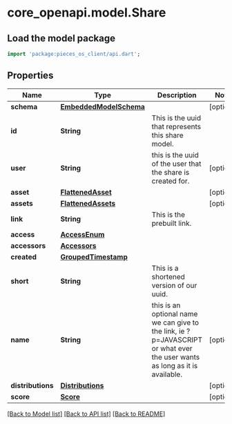 # core_openapi.model.Share

## Load the model package
```dart
import 'package:pieces_os_client/api.dart';
```

## Properties
Name | Type | Description | Notes
------------ | ------------- | ------------- | -------------
**schema** | [**EmbeddedModelSchema**](EmbeddedModelSchema.md) |  | [optional] 
**id** | **String** | This is the uuid that represents this share model. | 
**user** | **String** | this is the uuid of the user that the share is created for. | [optional] 
**asset** | [**FlattenedAsset**](FlattenedAsset.md) |  | [optional] 
**assets** | [**FlattenedAssets**](FlattenedAssets.md) |  | [optional] 
**link** | **String** | This is the prebuilt link. | 
**access** | [**AccessEnum**](AccessEnum.md) |  | 
**accessors** | [**Accessors**](Accessors.md) |  | 
**created** | [**GroupedTimestamp**](GroupedTimestamp.md) |  | 
**short** | **String** | This is a shortened version of our uuid. | 
**name** | **String** | this is an optional name we can give to the link, ie ?p=JAVASCRIPT or what ever the user wants as long as it is available. | [optional] 
**distributions** | [**Distributions**](Distributions.md) |  | [optional] 
**score** | [**Score**](Score.md) |  | [optional] 

[[Back to Model list]](../README.md#documentation-for-models) [[Back to API list]](../README.md#documentation-for-api-endpoints) [[Back to README]](../README.md)


